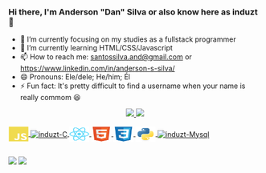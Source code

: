 ### Hi there, I'm Anderson "Dan" Silva or also know here as induzt 👋

- 🔭 I’m currently focusing on my studies as a fullstack programmer
- 🌱 I’m currently learning HTML/CSS/Javascript
- 📫 How to reach me: santossilva.and@gmail.com or https://www.linkedin.com/in/anderson-s-silva/
- 😄 Pronouns: Ele/dele; He/him; Él
- ⚡ Fun fact: It's pretty difficult to find a username when your name is really commom 😆

<div align="center">
  <a href="https://github.com/induzt">
  <img height="180em" src="https://github-readme-stats.vercel.app/api?username=induzt&show_icons=true&theme=dracula&include_all_commits=true&count_private=true"/>
  <img height="180em" src="https://github-readme-stats.vercel.app/api/top-langs/?username=induzt&layout=compact&langs_count=7&theme=dracula"/>
</div>
<div style="display: inline_block"><br>
  <img align="center" alt="induzt-Js" height="30" width="40" src="https://raw.githubusercontent.com/devicons/devicon/master/icons/javascript/javascript-plain.svg">
  <img align="center" alt="induzt-C" height="30" width="40" src="https://cdn.jsdelivr.net/gh/devicons/devicon/icons/c/c-original.svg">
  <img align="center" alt="induzt-React" height="30" width="40" src="https://raw.githubusercontent.com/devicons/devicon/master/icons/react/react-original.svg">
  <img align="center" alt="induzt-HTML" height="30" width="40" src="https://raw.githubusercontent.com/devicons/devicon/master/icons/html5/html5-original.svg">
  <img align="center" alt="induzt-CSS" height="30" width="40" src="https://raw.githubusercontent.com/devicons/devicon/master/icons/css3/css3-original.svg">
  <img align="center" alt="induzt-Python" height="30" width="40" src="https://raw.githubusercontent.com/devicons/devicon/master/icons/python/python-original.svg">
  <img align="center" alt="induzt-Mysql" height="30" width="40" src="https://cdn.jsdelivr.net/gh/devicons/devicon/icons/mysql/mysql-original.svg">
</div>

  ##
<div> 
  <a href = "mailto:santossilva.and@gmail.com"><img src="https://img.shields.io/badge/Gmail-D14836?style=for-the-badge&logo=gmail&logoColor=white" target="_blank"></a>
  <a href="https://www.linkedin.com/in/anderson-s-silva/" target="_blank"><img src="https://img.shields.io/badge/-LinkedIn-%230077B5?style=for-the-badge&logo=linkedin&logoColor=white" target="_blank"></a> 
  
</div>
